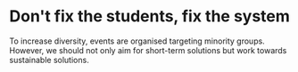 # Don't fix the students, fix the system

To increase diversity, events are organised targeting minority groups. However, we should not only aim for short-term solutions but work towards sustainable solutions.